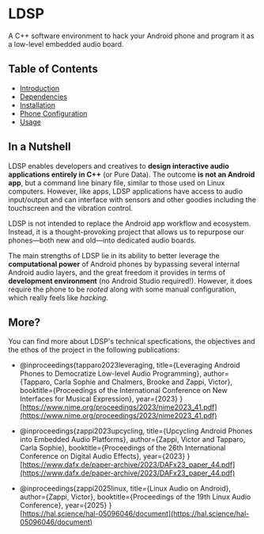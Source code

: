 # LDSP

A C++ software environment to hack your Android phone and program it as a low-level embedded audio board.

## Table of Contents

- [Introduction](docs/0_introduction.md)
- [Dependencies](docs/1_dependencies.md)
- [Installation](docs/2_installation.md)
- [Phone Configuration](docs/3_phone_config.md)
- [Usage](docs/4_usage.md)

## In a Nutshell
LDSP enables developers and creatives to **design interactive audio applications entirely in C++** (or Pure Data). The outcome **is not an Android app**, but a command line binary file, similar to those used on Linux computers. However, like apps, LDSP applications have access to audio input/output and can interface with sensors and other goodies including the touchscreen and the vibration control.

LDSP is not intended to replace the Android app workflow and ecosystem. Instead, it is a thought-provoking project that allows us to repurpose our phones—both new and old—into dedicated audio boards.

The main strengths of LDSP lie in its ability to better leverage the **computational power** of Android phones by bypassing several internal Android audio layers, and the great freedom it provides in terms of **development environment** (no Android Studio required!). However, it does require the phone to be *rooted* along with some manual configuration, which really feels like *hacking*.

## More?
You can find more about LDSP's technical specfications, the objectives and the ethos of the project in the following publications:

- @inproceedings{tapparo2023leveraging,
    title={Leveraging Android Phones to Democratize Low-level Audio Programming},
    author={Tapparo, Carla Sophie and Chalmers, Brooke and Zappi, Victor},
    booktitle={Proceedings of the International Conference on New Interfaces for Musical Expression},
    year={2023}
  }<br>
  [https://www.nime.org/proceedings/2023/nime2023_41.pdf](https://www.nime.org/proceedings/2023/nime2023_41.pdf)

- @inproceedings{zappi2023upcycling,
    title={Upcycling Android Phones into Embedded Audio Platforms},
    author={Zappi, Victor and Tapparo, Carla Sophie},
    booktitle={Proceedings of the 26th International Conference on Digital Audio Effects},
    year={2023}
  }<br>
  [https://www.dafx.de/paper-archive/2023/DAFx23_paper_44.pdf](https://www.dafx.de/paper-archive/2023/DAFx23_paper_44.pdf)

- @inproceedings{zappi2025linux,
  title={Linux Audio on Android},
  author={Zappi, Victor},
  booktitle={Proceedings of the 19th Linux Audio Conference},
  year={2025}
}<br>
[https://hal.science/hal-05096046/document](https://hal.science/hal-05096046/document)




